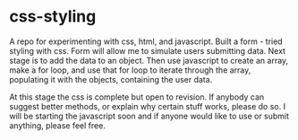 # css-styling
A repo for experimenting with css, html, and javascript.
Built a form - tried styling with css.
Form will allow me to simulate users submitting data.
Next stage is to add the data to an object.
Then use javascript to create an array, make a for loop,
and use that for loop to iterate through the array,
populating it with the objects, containing the user data.

At this stage the css is complete but open to revision.
If anybody can suggest better methods, or explain why certain stuff works,
please do so. I will be starting the javascript soon and if anyone
would like to use or submit anything, please feel free.
